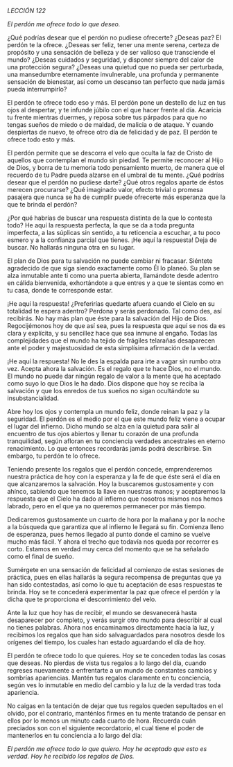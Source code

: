 *LECCIÓN 122*

*El perdón me ofrece todo lo que deseo.*

¿Qué podrías desear que el perdón no pudiese ofrecerte? ¿Deseas paz? El perdón te la ofrece. ¿Deseas ser feliz, tener una mente serena, certeza de propósito y una sensación de belleza y de ser valioso que transciende el mundo? ¿Deseas cuidados y seguridad, y disponer siempre del calor de una protección segura? ¿Deseas una quietud que no pueda ser perturbada, una mansedumbre eternamente invulnerable, una profunda y permanente sensación de bienestar, así como un descanso tan perfecto que nada jamás pueda interrumpirlo?

El perdón te ofrece todo eso y más. El perdón pone un destello de luz en tus ojos al despertar, y te infunde júbilo con el que hacer frente al día. Acaricia tu frente mientras duermes, y reposa sobre tus párpados para que no tengas sueños de miedo o de maldad, de malicia o de ataque. Y cuando despiertas de nuevo, te ofrece otro día de felicidad y de paz. El perdón te ofrece todo esto y más.

El perdón permite que se descorra el velo que oculta la faz de Cristo de aquellos que contemplan el mundo sin piedad. Te permite reconocer al Hijo de Dios, y borra de tu memoria todo pensamiento muerto, de manera que el recuerdo de tu Padre pueda alzarse en el umbral de tu mente. ¿Qué podrías desear que el perdón no pudiese darte? ¿Qué otros regalos aparte de éstos merecen procurarse? ¿Qué imaginado valor, efecto trivial o promesa pasajera que nunca se ha de cumplir puede ofrecerte más esperanza que la que te brinda el perdón?

¿Por qué habrías de buscar una respuesta distinta de la que lo contesta todo? He aquí la respuesta perfecta, la que se da a toda pregunta imperfecta, a las súplicas sin sentido, a tu reticencia a escuchar, a tu poco esmero y a la confianza parcial que tienes. ¡He aquí la respuesta! Deja de buscar. No hallarás ninguna otra en su lugar.

El plan de Dios para tu salvación no puede cambiar ni fracasar. Siéntete agradecido de que siga siendo exactamente como Él lo planeó. Su plan se alza inmutable ante ti como una puerta abierta, llamándote desde adentro en cálida bienvenida, exhortándote a que entres y a que te sientas como en tu casa, donde te corresponde estar.

¡He aquí la respuesta! ¿Preferirías quedarte afuera cuando el Cielo en su totalidad te espera adentro? Perdona y serás perdonado. Tal como des, así recibirás. No hay más plan que éste para la salvación del Hijo de Dios. Regocijémonos hoy de que así sea, pues la respuesta que aquí se nos da es clara y explícita, y su sencillez hace que sea inmune al engaño. Todas las complejidades que el mundo ha tejido de frágiles telarañas desaparecen ante el poder y majestuosidad de esta simplísima afirmación de la verdad.

¡He aquí la respuesta! No le des la espalda para irte a vagar sin rumbo otra vez. Acepta ahora la salvación. Es el regalo que te hace Dios, no el mundo. El mundo no puede dar ningún regalo de valor a la mente que ha aceptado como suyo lo que Dios le ha dado. Dios dispone que hoy se reciba la salvación y que los enredos de tus sueños no sigan ocultándote su insubstancialidad.

Abre hoy los ojos y contempla un mundo feliz, donde reinan la paz y la seguridad. El perdón es el medio por el que este mundo feliz viene a ocupar el lugar del infierno. Dicho mundo se alza en la quietud para salir al encuentro de tus ojos abiertos y llenar tu corazón de una profunda tranquilidad, según afloran en tu conciencia verdades ancestrales en eterno renacimiento. Lo que entonces recordarás jamás podrá describirse. Sin embargo, tu perdón te lo ofrece.

Teniendo presente los regalos que el perdón concede, emprenderemos nuestra práctica de hoy con la esperanza y la fe de que éste será el día en que alcanzaremos la salvación. Hoy la buscaremos gustosamente y con ahínco, sabiendo que tenemos la llave en nuestras manos; y aceptaremos la respuesta que el Cielo ha dado al infierno que nosotros mismos nos hemos labrado, pero en el que ya no queremos permanecer por más tiempo.

Dedicaremos gustosamente un cuarto de hora por la mañana y por la noche a la búsqueda que garantiza que al infierno le llegará su fin. Comienza lleno de esperanza, pues hemos llegado al punto donde el camino se vuelve mucho más fácil. Y ahora el trecho que todavía nos queda por recorrer es corto. Estamos en verdad muy cerca del momento que se ha señalado como el final de sueño.

Sumérgete en una sensación de felicidad al comienzo de estas sesiones de práctica, pues en ellas hallarás la segura recompensa de preguntas que ya han sido contestadas, así como lo que tu aceptación de esas respuestas te brinda. Hoy se te concederá experimentar la paz que ofrece el perdón y la dicha que te proporciona el descorrimiento del velo.

Ante la luz que hoy has de recibir, el mundo se desvanecerá hasta desaparecer por completo, y verás surgir otro mundo para describir al cual no tienes palabras. Ahora nos encaminamos directamente hacia la luz, y recibimos los regalos que han sido salvaguardados para nosotros desde los orígenes del tiempo, los cuales han estado aguardando el día de hoy.

El perdón te ofrece todo lo que quieres. Hoy se te conceden todas las cosas que deseas. No pierdas de vista tus regalos a lo largo del día, cuando regreses nuevamente a enfrentarte a un mundo de constantes cambios y sombrías apariencias. Mantén tus regalos claramente en tu conciencia, según ves lo inmutable en medio del cambio y la luz de la verdad tras toda apariencia.

No caigas en la tentación de dejar que tus regalos queden sepultados en el olvido, por el contrario, manténlos firmes en tu mente tratando de pensar en ellos por lo menos un minuto cada cuarto de hora. Recuerda cuán preciados son con el siguiente recordatorio, el cual tiene el poder de mantenerlos en tu conciencia a lo largo del día:

_El perdón me ofrece todo lo que quiero._
_Hoy he aceptado que esto es verdad._
_Hoy he recibido los regalos de Dios._